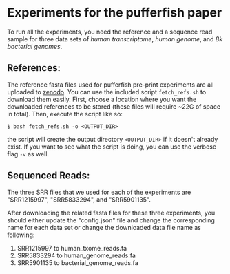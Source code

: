 # Experiments for the pufferfish paper

To run all the experiments, you need the reference and a sequence read sample for three data sets of *human transcriptome*, *human genome*, and *8k bacterial genomes*.
## References:
The reference fasta files used for pufferfish pre-print experiments are all uploaded to [zenodo](https://zenodo.org/record/995689#.WcgMz0pSy8o).  You can use the included script `fetch_refs.sh` to download them easily.  First, choose a location where you want the downloaded references to be stored (these files will require ~22G of space in total).  Then, execute the script like so:

```
$ bash fetch_refs.sh -o <OUTPUT_DIR>
```

the script will create the output directory `<OUTPUT_DIR>` if it doesn't already exist.  If you want to see what the script is doing, you can use the verbose flag `-v` as well.

## Sequenced Reads:
The three SRR files that we used for each of the experiments are "SRR1215997", "SRR5833294", and "SRR5901135".

After downloading the related fasta files for these three experiments, you should either update the "config.json" file and change the corresponding name for each data set or change the downloaded data file name as following:
1. SRR1215997 to human_txome_reads.fa
2. SRR5833294 to human_genome_reads.fa
3. SRR5901135 to bacterial_genome_reads.fa


